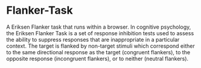 # Flanker-Task
A Eriksen Flanker task that runs within a browser. In cognitive psychology, the Eriksen Flanker Task is a set of response inhibition tests used to assess the ability to suppress responses that are inappropriate in a particular context. The target is flanked by non-target stimuli which correspond either to the same directional response as the target (congruent flankers), to the opposite response (incongruent flankers), or to neither (neutral flankers).
